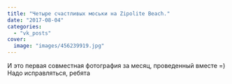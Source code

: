```yaml
---
title: "Четыре счастливых моськи на Zipolite Beach."
date: "2017-08-04"
categories: 
  - "vk_posts"
cover:
  image: "images/456239919.jpg"
---
```


И это первая совместная фотография за месяц, проведенный вместе =) Надо исправляться, ребята
